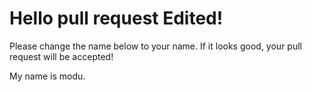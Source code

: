 # Hello pull request Edited!

Please change the name below to your name. If it looks good, your pull request will be accepted!

My name is modu.
